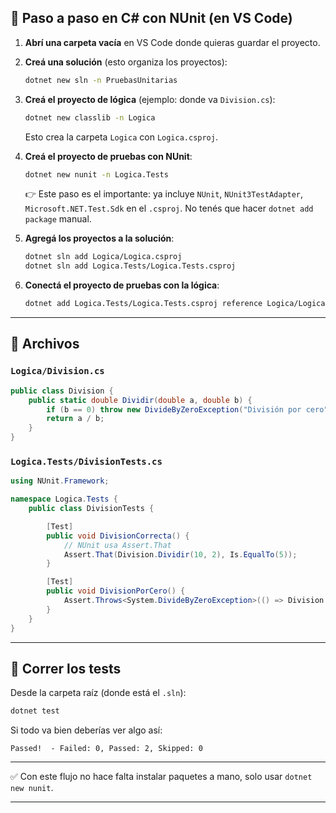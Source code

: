 

## 🔹 Paso a paso en C# con NUnit (en VS Code)

1. **Abrí una carpeta vacía** en VS Code donde quieras guardar el proyecto.

2. **Creá una solución** (esto organiza los proyectos):

   ```bash
   dotnet new sln -n PruebasUnitarias
   ```

3. **Creá el proyecto de lógica** (ejemplo: donde va `Division.cs`):

   ```bash
   dotnet new classlib -n Logica
   ```

   Esto crea la carpeta `Logica` con `Logica.csproj`.

4. **Creá el proyecto de pruebas con NUnit**:

   ```bash
   dotnet new nunit -n Logica.Tests
   ```

   👉 Este paso es el importante: ya incluye
   `NUnit`, `NUnit3TestAdapter`, `Microsoft.NET.Test.Sdk` en el `.csproj`.
   No tenés que hacer `dotnet add package` manual.

5. **Agregá los proyectos a la solución**:

   ```bash
   dotnet sln add Logica/Logica.csproj
   dotnet sln add Logica.Tests/Logica.Tests.csproj
   ```

6. **Conectá el proyecto de pruebas con la lógica**:

   ```bash
   dotnet add Logica.Tests/Logica.Tests.csproj reference Logica/Logica.csproj
   ```

---

## 🔹 Archivos

### `Logica/Division.cs`

```csharp
public class Division {
    public static double Dividir(double a, double b) {
        if (b == 0) throw new DivideByZeroException("División por cero");
        return a / b;
    }
}
```

### `Logica.Tests/DivisionTests.cs`

```csharp
using NUnit.Framework;

namespace Logica.Tests {
    public class DivisionTests {

        [Test]
        public void DivisionCorrecta() {
            // NUnit usa Assert.That
            Assert.That(Division.Dividir(10, 2), Is.EqualTo(5));
        }

        [Test]
        public void DivisionPorCero() {
            Assert.Throws<System.DivideByZeroException>(() => Division.Dividir(10, 0));
        }
    }
}

```

---

## 🔹 Correr los tests

Desde la carpeta raíz (donde está el `.sln`):

```bash
dotnet test
```

Si todo va bien deberías ver algo así:

```
Passed!  - Failed: 0, Passed: 2, Skipped: 0
```

---

✅ Con este flujo no hace falta instalar paquetes a mano, solo usar `dotnet new nunit`.

---

